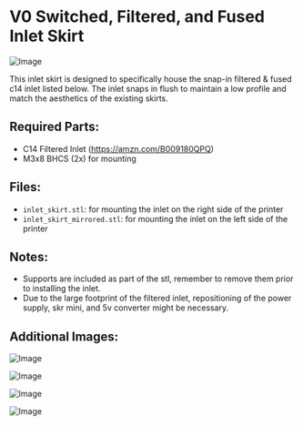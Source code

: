 # V0 Switched, Filtered, and Fused Inlet Skirt

![Image](./images/inlet_skirt.png) 

This inlet skirt is designed to specifically house the snap-in filtered & fused c14 inlet listed below. The inlet snaps in flush to maintain a low profile and match the aesthetics of the existing skirts.

## Required Parts:
* C14 Filtered Inlet (https://amzn.com/B009180QPQ)
* M3x8 BHCS (2x) for mounting

## Files: 
* `inlet_skirt.stl`: for mounting the inlet on the right side of the printer
* `inlet_skirt_mirrored.stl`: for mounting the inlet on the left side of the printer

## Notes: 
* Supports are included as part of the stl, remember to remove them prior to installing the inlet.
* Due to the large footprint of the filtered inlet, repositioning of the power supply, skr mini, and 5v converter might be necessary.

## Additional Images:
![Image](./images/inlet_skirt.png) 

![Image](./images/inlet_skirt.png) 

![Image](./images/inlet_skirt.png) 

![Image](./images/inlet_skirt.png) 
